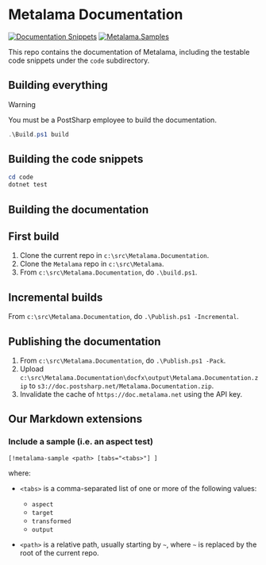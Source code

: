 # Metalama Documentation

[![Documentation Snippets](https://github.com/postsharp/Metalama.Documentation/actions/workflows/main.yml/badge.svg)](https://github.com/postsharp/Metalama.Documentation/actions/workflows/main.yml) [![Metalama.Samples](https://github.com/postsharp/Metalama.Samples/actions/workflows/main.yml/badge.svg)](https://github.com/postsharp/Metalama.Samples/actions/workflows/main.yml)

This repo contains the documentation of Metalama, including the testable code snippets under the `code` subdirectory.

## Building everything

> [!WARNING]
> You must be a PostSharp employee to build the documentation.

```powershell
.\Build.ps1 build
```

## Building the code snippets

```powershell
cd code
dotnet test
```

## Building the documentation

## First build

1. Clone the current repo in `c:\src\Metalama.Documentation`.
2. Clone the `Metalama` repo in `c:\src\Metalama`.
3. From `c:\src\Metalama.Documentation`, do `.\build.ps1`.

## Incremental builds

From `c:\src\Metalama.Documentation`, do `.\Publish.ps1 -Incremental`.

## Publishing the documentation

1. From `c:\src\Metalama.Documentation`, do `.\Publish.ps1 -Pack`.
2. Upload `c:\src\Metalama.Documentation\docfx\output\Metalama.Documentation.zip` to `s3://doc.postsharp.net/Metalama.Documentation.zip`.
3. Invalidate the cache of `https://doc.metalama.net` using the API key.



## Our Markdown extensions

### Include a sample (i.e. an aspect test)
```
[!metalama-sample <path> [tabs="<tabs>"] ]

```
where:

* `<tabs>` is a comma-separated list of one or more of the following values:
    
    * `aspect`
    * `target` 
    * `transformed`
    * `output`

* `<path>` is a relative path, usually starting by `~`, where `~` is replaced by the root of the current repo.

